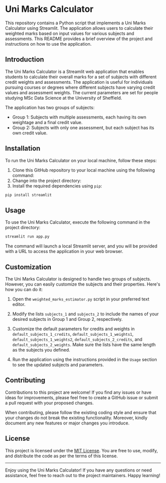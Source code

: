 
# Uni Marks Calculator

This repository contains a Python script that implements a Uni Marks Calculator using Streamlit. The application allows users to calculate their weighted marks based on input values for various subjects and assessments. This README provides a brief overview of the project and instructions on how to use the application.

## Introduction

The Uni Marks Calculator is a Streamlit web application that enables students to calculate their overall marks for a set of subjects with different credit weights and assessments. The application is useful for individuals pursuing courses or degrees where different subjects have varying credit values and assessment weights. The current parameters are set for people studying MSc Data Science at the University of Sheffield.

The application has two groups of subjects:

-   Group 1: Subjects with multiple assessments, each having its own weightage and a final credit value.
-   Group 2: Subjects with only one assessment, but each subject has its own credit value.

## Installation

To run the Uni Marks Calculator on your local machine, follow these steps:

1.  Clone this GitHub repository to your local machine using the following command:
2.  Change into the project directory:
3.  Install the required dependencies using `pip`:
```bash
pip install streamlit
``` 

## Usage

To use the Uni Marks Calculator, execute the following command in the project directory:

```bash
streamlit run app.py
```

The command will launch a local Streamlit server, and you will be provided with a URL to access the application in your web browser.

## Customization

The Uni Marks Calculator is designed to handle two groups of subjects. However, you can easily customize the subjects and their properties. Here's how you can do it:

1.  Open the `weighted_marks_estimator.py` script in your preferred text editor.
    
2.  Modify the lists `subjects_1` and `subjects_2` to include the names of your desired subjects in Group 1 and Group 2, respectively.
    
3.  Customize the default parameters for credits and weights in `default_subjects_1_credits`, `default_subjects_1_weights1`, `default_subjects_1_weights2`, `default_subjects_2_credits`, and `default_subjects_2_weights`. Make sure the lists have the same length as the subjects you defined.
    
4.  Run the application using the instructions provided in the `Usage` section to see the updated subjects and parameters.
    

## Contributing

Contributions to this project are welcome! If you find any issues or have ideas for improvements, please feel free to create a GitHub issue or submit a pull request with your proposed changes.

When contributing, please follow the existing coding style and ensure that your changes do not break the existing functionality. Moreover, kindly document any new features or major changes you introduce.

## License

This project is licensed under the [MIT License](https://en.wikipedia.org/wiki/MIT_License). You are free to use, modify, and distribute the code as per the terms of this license.

----------

Enjoy using the Uni Marks Calculator! If you have any questions or need assistance, feel free to reach out to the project maintainers. Happy learning!
